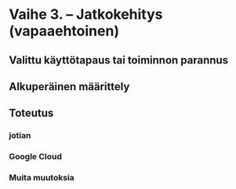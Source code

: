 # Vaihe 3. – Jatkokehitys (vapaaehtoinen)

## Valittu käyttötapaus tai toiminnon parannus





## Alkuperäinen määrittely


## Toteutus

### jotian

### Google Cloud





### Muita muutoksia

